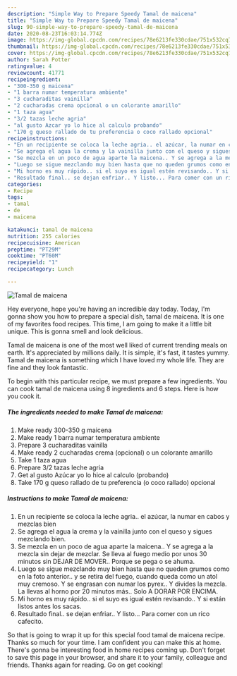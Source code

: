 ```yaml
---
description: "Simple Way to Prepare Speedy Tamal de maicena"
title: "Simple Way to Prepare Speedy Tamal de maicena"
slug: 90-simple-way-to-prepare-speedy-tamal-de-maicena
date: 2020-08-23T16:03:14.774Z
image: https://img-global.cpcdn.com/recipes/78e6213fe330cdae/751x532cq70/tamal-de-maicena-foto-principal.jpg
thumbnail: https://img-global.cpcdn.com/recipes/78e6213fe330cdae/751x532cq70/tamal-de-maicena-foto-principal.jpg
cover: https://img-global.cpcdn.com/recipes/78e6213fe330cdae/751x532cq70/tamal-de-maicena-foto-principal.jpg
author: Sarah Potter
ratingvalue: 4
reviewcount: 41771
recipeingredient:
- "300-350 g maicena"
- "1 barra numar temperatura ambiente"
- "3 cucharaditas vainilla"
- "2 cucharadas crema opcional o un colorante amarillo"
- "1 taza agua"
- "3/2 tazas leche agria"
- "al gusto Azcar yo lo hice al calculo probando"
- "170 g queso rallado de tu preferencia o coco rallado opcional"
recipeinstructions:
- "En un recipiente se coloca la leche agria.. el azúcar, la numar en cabos y mezclas bien"
- "Se agrega el agua la crema y la vainilla junto con el queso y sigues mezclando bien."
- "Se mezcla en un poco de agua aparte la maicena.. Y se agrega a la mezcla sin dejar de mezclar. Se lleva al fuego medio por unos 30 minutos sin DEJAR DE MOVER.. Porque se pega o se ahuma."
- "Luego se sigue mezclando muy bien hasta que no queden grumos como en la foto anterior.. y se retira del fuego, cuando queda como un atol muy cremoso. Y se engrasan con numar los pyrex.. Y divides la mezcla. La llevas al horno por 20 minutos más.. Solo A DORAR POR ENCIMA."
- "Mi horno es muy rápido.. si el suyo es igual estén revisando.. Y si están listos antes los sacas."
- "Resultado final.. se dejan enfriar.. Y listo... Para comer con un rico cafecito."
categories:
- Recipe
tags:
- tamal
- de
- maicena

katakunci: tamal de maicena 
nutrition: 255 calories
recipecuisine: American
preptime: "PT29M"
cooktime: "PT60M"
recipeyield: "1"
recipecategory: Lunch

---
```



![Tamal de maicena](https://img-global.cpcdn.com/recipes/78e6213fe330cdae/751x532cq70/tamal-de-maicena-foto-principal.jpg)

Hey everyone, hope you're having an incredible day today. Today, I'm gonna show you how to prepare a special dish, tamal de maicena. It is one of my favorites food recipes. This time, I am going to make it a little bit unique. This is gonna smell and look delicious.

Tamal de maicena is one of the most well liked of current trending meals on earth. It's appreciated by millions daily. It is simple, it's fast, it tastes yummy. Tamal de maicena is something which I have loved my whole life. They are fine and they look fantastic.




To begin with this particular recipe, we must prepare a few ingredients. You can cook tamal de maicena using 8 ingredients and 6 steps. Here is how you cook it.

<!--inarticleads1-->

##### The ingredients needed to make Tamal de maicena:

1. Make ready 300-350 g maicena
1. Make ready 1 barra numar temperatura ambiente
1. Prepare 3 cucharaditas vainilla
1. Make ready 2 cucharadas crema (opcional) o un colorante amarillo
1. Take 1 taza agua
1. Prepare 3/2 tazas leche agria
1. Get al gusto Azúcar yo lo hice al calculo (probando)
1. Take 170 g queso rallado de tu preferencia (o coco rallado) opcional




<!--inarticleads2-->

##### Instructions to make Tamal de maicena:

1. En un recipiente se coloca la leche agria.. el azúcar, la numar en cabos y mezclas bien
1. Se agrega el agua la crema y la vainilla junto con el queso y sigues mezclando bien.
1. Se mezcla en un poco de agua aparte la maicena.. Y se agrega a la mezcla sin dejar de mezclar. Se lleva al fuego medio por unos 30 minutos sin DEJAR DE MOVER.. Porque se pega o se ahuma.
1. Luego se sigue mezclando muy bien hasta que no queden grumos como en la foto anterior.. y se retira del fuego, cuando queda como un atol muy cremoso. Y se engrasan con numar los pyrex.. Y divides la mezcla. La llevas al horno por 20 minutos más.. Solo A DORAR POR ENCIMA.
1. Mi horno es muy rápido.. si el suyo es igual estén revisando.. Y si están listos antes los sacas.
1. Resultado final.. se dejan enfriar.. Y listo... Para comer con un rico cafecito.




So that is going to wrap it up for this special food tamal de maicena recipe. Thanks so much for your time. I am confident you can make this at home. There's gonna be interesting food in home recipes coming up. Don't forget to save this page in your browser, and share it to your family, colleague and friends. Thanks again for reading. Go on get cooking!
